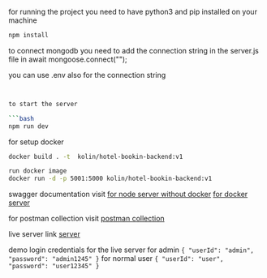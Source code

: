for running the project you need to have python3 and pip installed on your machine

```bash
npm install
```

to connect mongodb you need to add the connection string in the server.js file in
await mongoose.connect("");

you can use .env also for the connection string

````bash


to start the server

```bash
npm run dev
````

for setup docker

```bash
docker build . -t  kolin/hotel-bookin-backend:v1

run docker image
docker run -d -p 5001:5000 kolin/hotel-bookin-backend:v1
```

swagger documentation visit
[for node server without docker](https://http://localhost:5000/api-docs/)
[for docker server](http://localhost:5001/api-docs/)

for postman collection visit
[postman collection](https://documenter.getpostman.com/view/27392607/2sA3JNaLLf)

live server link
[server](https://hotel-booking-system-backend.vercel.app/)

demo login credentials for the live server
for admin
`{
    "userId": "admin",
    "password": "admin1245"
}`
for normal user
`{
    "userId": "user",
    "password": "user12345"
}`

```
